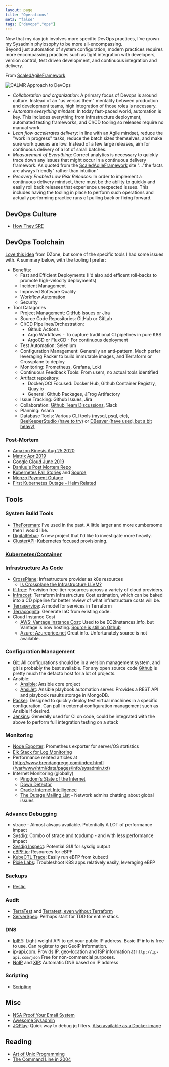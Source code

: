 ```yaml
---
layout: page
title: "Operations"
meta: "false"
tags: ["devops","ops"]
---
```


Now that my day job involves more specific DevOps practices, I've grown my Sysadmin phylosophy to be more all-encompassing.  
Beyond just automation of system configuration, modern practices requires more encompassing practices such as tight
integration with developers, version control, test driven development, and continuous integration and delivery.

From [ScaledAgileFramework](https://www.scaledagileframework.com/devops)

![CALMR Approach to DevOps](/assets/info/sysadmin/DevOps_F01_WP.png)

- *Collaboration and organization*: A primary focus of Devops is around culture.  Instead of an "us versus them" mentality
between production and development teams, high integration of those roles is necessary.
- *Automate everything mindset*: In today fast-paced world, automation is key.  This includes everything from infrastructure
deployment, automated testing frameworks, and CI/CD tooling so releases require no manual work.
- *Lean flow accelerates delivery*: In line with an Agile mindset, reduce the "work in progress" tasks, reduce the batch
sizes themselves, and make sure work queues are low.  Instead of a few large releases, aim for continuous delivery of a lot
of small batches.
- *Measurement of Everything*: Correct analytics is necessary to quickly trace down any issues that might occur in a 
continuous delivery framework.  As quoted from the [ScaledAgileFramework](https://www.scaledagileframework.com/devops)  site 
"..."the facts are always friendly" rather than intuition"
- *Recovery Enabled Low Risk Releases*: In order to implement a continuous delivery mindset, there must be the ability to 
quickly and easily roll back releases that experience unexpected issues.  This includes having the tooling in place to 
perform such operations and actually performing practice runs of pulling back or fixing forward.

## DevOps Culture

- [How They SRE](https://github.com/upgundecha/howtheysre)

## DevOps Toolchain

[Love this idea](https://dzone.com/articles/devops-toolchain-for-beginners) from DZone, but some of the specific tools I had some issues with.  A summary below, with the tooling I prefer:

- Benefits:
  - Fast and Efficient Deployments (I'd also add efficent roll-backs to promote high-velocity deployments)
  - Incident Management
  - Improved Software Quality
  - Workflow Automation
  - Security
- Tool Catagories
  - Project Management: GitHub Issues or Jira
  - Source Code Repositories: GitHub or GitLab
  - CI/CD Pipelines/Orchestration:
    - Github Actions
    - Argo Workflows - To capture traditional CI pipelines in pure K8S
    - ArgoCD or FluxCD - For continuous deployment
  - Test Automation: Selenium
  - Configuration Management: Generally an anti-pattern.  Much perfer leveraging Packer to build immutable images, and Terraform or Crossplane to deploy
  - Monitoring: Prometheus, Grafana, Loki
  - Continuous Feedback Tools: From users, no actual tools identified
  - Artifact repository: 
    - Docker/OCI Focused: Docker Hub, Github Container Registry, Quay.io
    - General: Github Packages, JFrog Artifactory
  - Issue Tracking: Github Issues, Jira
  - Collaboration: [Github Team Discussions](https://docs.github.com/en/organizations/collaborating-with-your-team/about-team-discussions), Slack
  - Planning: Asana
  - Database Tools: Various CLI tools (mysql, psql, etc), [BeeKeeperStudio (have to try)](https://www.beekeeperstudio.io/) or [DBeaver (have used, but a bit heavy)](https://dbeaver.io/)
### Post-Mortem

- [Amazon Kinesis Aug 25 2020](https://aws.amazon.com/message/11201/)
- [Matrix Apr 2019](https://matrix.org/blog/2019/05/08/post-mortem-and-remediations-for-apr-11-security-incident)
- [Google Cloud June 2019](https://status.cloud.google.com/incident/cloud-networking/19009)
- [Danluu's Post Mortem Repo](https://github.com/danluu/post-mortems)
- [Kubernetes Fail Stories](https://k8s.af/) and [Source](https://github.com/hjacobs/kubernetes-failure-stories)
- [Monzo Payment Outage](https://community.monzo.com/t/resolved-current-account-payments-may-fail-major-outage-27-10-2017/26296/95)
- [First Kubernetes Outage - Helm Related](https://engineering.saltside.se/our-first-kubernetes-outage-c6b9249cfd3a)

## Tools

### System Build Tools

- [TheForeman](https://www.theforeman.org/): I've used in the past. A little larger and more cumbersome then I would like.
- [DigitalRebar](https://github.com/digitalrebar): A new project that I'd like to investigate more heavily.
- [ClusterAPI](https://cluster-api.sigs.k8s.io/): Kubernetes focused provisioning.

### [Kubernetes/Container](/info/k8s)

### Infrastructure As Code

- [CrossPlane](https://crossplane.io/): Infrastructure provider as k8s resources
  - [Is Crossplane the Infrastructure LLVM?](https://danielmangum.com/posts/crossplane-infrastructure-llvm/)
- [tf-free](https://github.com/gruberdev/tf-free): Provision free-tier resources across a variety of cloud providers.
- [Infracost](https://www.infracost.io/): Terraform Infrastructure Cost estimation, which can be baked into a CD pipeline for better review of what infrastructure costs will be.
- [Terraservice](https://www.contino.io/insights/a-model-for-scaling-terraform-workflows-in-a-large-complex-organization): A model for services in Terraform
- [Terracognita](https://github.com/cycloidio/terracognita): Generate IaC from existing code.
- Cloud Instance Cost 
  - [AWS: Vantage Instance Cost](https://instances.vantage.sh/): Used to be EC2Instances.info, but Vantage is now hosting. [Source is still on Github](https://github.com/vantage-sh/ec2instances.info)
  - [Azure: Azureprice.net](https://azureprice.net/)
  Great info.  Unfortunately source is not available.

### Configuration Management

- [Git](https://git-scm.com/):  All configurations should be in a version management system, and git is probably the best available.  For any open source code [Github](https://github.com/) is pretty much the defacto host for a lot of projects.
- Ansible:
  - [Ansible](https://github.com/ansible/ansible): Ansible core project
  - [AnsiJet](https://github.com/hiddentao/ansijet): Ansible playbook automation server.  Provides a REST API and playbook results storage in MongoDB.
- [Packer](https://www.packer.io/): Designed to quickly deploy test virtual machines in a specific configuration.  Can pull in external configuration management such as Ansible if desired.
- [Jenkins](https://jenkins-ci.org/): Generally used for CI on code, could be integrated with the above to perform
full integration testing on a stack


### Monitoring

- [Node Exporter](https://github.com/prometheus/node_exporter): Prometheus exporter for server/OS statistics 
- [Elk Stack for Log Monitoring](https://www.elastic.co/webinars/elk-stack-devops-environment)
- Performance related articles at [http://www.brendangregg.com/index.html](/var/www/html/data/pages/info/sysadmin.txt)
- Internet Monitoring (globally)
  - [Pingdom's State of the Internet](https://livemap.pingdom.com/)
  - [Down Detector](https://downdetector.com/)
  - [Oracle Internet Intelligence](https://map.internetintel.oracle.com/)
  - [The Outage Mailing List](https://puck.nether.net/pipermail/outages/) - Network admins chatting about global issues

### Advance Debugging

- strace - Almost always available.  Potentially A LOT of performance impact
- [Sysdig](https://github.com/draios/sysdig): Combo of strace and tcpdump - and with less performance impact
- [Sysdig Inspect](https://github.com/draios/sysdig-inspect): Potential GUI for sysdig output
- [eBPF.io](https://ebpf.io/): Resources for eBPF
- [KubeCTL Trace](https://github.com/iovisor/kubectl-trace): Easily run eBFP from kubectl
- [Pixie Labs](https://pixielabs.ai/): Troubleshoot K8S apps relatively easily, leveraging eBFP

### Backups

- [Restic](https://restic.net/)

### Audit

- [TerraTest](https://terratest.gruntwork.io/) and [Terratest, even without Terraform](https://terratest.gruntwork.io/docs/testing-best-practices/alternative-testing-tools/)
- [ServerSpec](http://serverspec.org): Perhaps start for TDD for entire stack.

### DNS

- [IpIFY](https://www.ipify.org/): Light-weight API to get your public IP address.  Basic IP info is free to use.  Can register to get GeoIP Information.
- [ip-api.com](https://ip-api.com/).  Provids IP, geo-location and ISP information at `http://ip-api.com/json`  Free for non-commercial purposes.
- [NoIP](https://nip.io/) and [XIP](http://xip.io/): Automatic DNS based on IP address

### Scripting

- [Scripting](/info/scripting)

## Misc

- [NSA Proof Your Email System](http://sealedabstract.com/code/nsa-proof-your-e-mail-in-2-hours/)
- [Awesome Sysadmin](https://github.com/kahun/awesome-sysadmin)
- [JQPlay](https://jqplay.org/): Quick way to debug jq filters.  [Also available as a Docker image](https://github.com/munntjlx/jqplay)

## Reading

- [Art of Unix Programming](http://www.faqs.org/docs/artu/)
- [The Command Line in 2004](http://garote.bdmonkeys.net/commandline/index.html)
